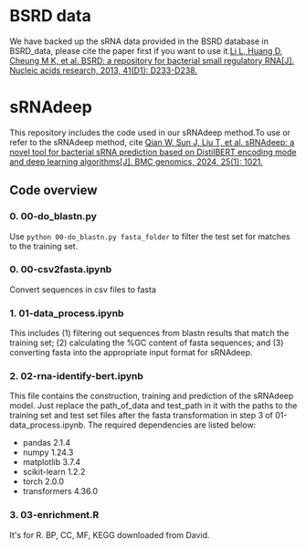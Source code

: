 # BSRD data
We have backed up the sRNA data provided in the BSRD database in BSRD_data, please cite the paper first if you want to use it.[Li L, Huang D, Cheung M K, et al. BSRD: a repository for bacterial small regulatory RNA[J]. Nucleic acids research, 2013, 41(D1): D233-D238.](https://academic.oup.com/nar/article/41/D1/D233/1072873)

# sRNAdeep

This repository includes the code used in our sRNAdeep method.To use or refer to the sRNAdeep method, cite [Qian W, Sun J, Liu T, et al. sRNAdeep: a novel tool for bacterial sRNA prediction based on DistilBERT encoding mode and deep learning algorithms[J]. BMC genomics, 2024, 25(1): 1021.](https://link.springer.com/article/10.1186/s12864-024-10951-6)

## Code overview

### 0. 00-do_blastn.py
Use ` python 00-do_blastn.py fasta_folder ` to filter the test set for matches to the training set.

### 0. 00-csv2fasta.ipynb
Convert sequences in csv files to fasta

### 1. 01-data_process.ipynb 
This includes (1) filtering out sequences from blastn results that match the training set; (2) calculating the %GC content of fasta sequences; and (3) converting fasta into the appropriate input format for sRNAdeep.

### 2. 02-rna-identify-bert.ipynb
This file contains the construction, training and prediction of the sRNAdeep model. Just replace the path_of_data and test_path in it with the paths to the training set and test set files after the fasta transformation in step 3 of 01-data_process.ipynb. The required dependencies are listed below:
* pandas 2.1.4
* numpy 1.24.3
* matplotlib 3.7.4
* scikit-learn 1.2.2
* torch 2.0.0
* transformers 4.36.0

### 3. 03-enrichment.R
It's for R. BP, CC, MF, KEGG downloaded from David.

